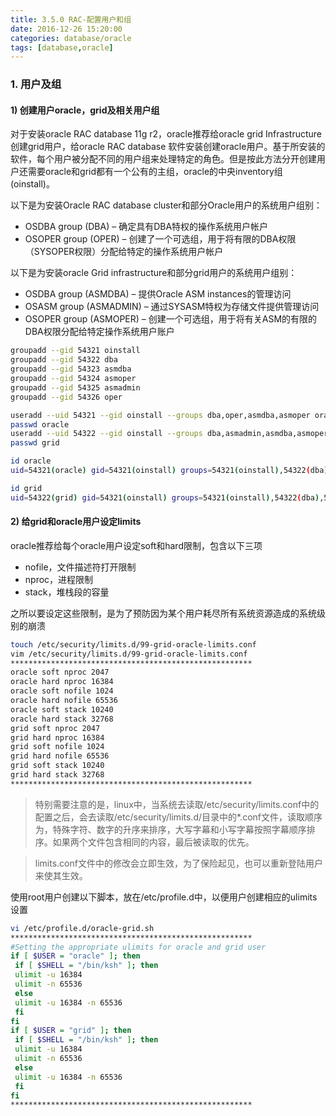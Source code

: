 ```yaml
---
title: 3.5.0 RAC-配置用户和组
date: 2016-12-26 15:20:00
categories: database/oracle
tags: [database,oracle]
---
```


### 1. 用户及组
#### 1) 创建用户oracle，grid及相关用户组
对于安装oracle RAC database 11g r2，oracle推荐给oracle grid Infrastructure创建grid用户，给oracle RAC database 软件安装创建oracle用户。基于所安装的软件，每个用户被分配不同的用户组来处理特定的角色。但是按此方法分开创建用户还需要oracle和grid都有一个公有的主组，oracle的中央inventory组(oinstall)。

以下是为安装Oracle RAC database cluster和部分Oracle用户的系统用户组别：
- OSDBA group (DBA) – 确定具有DBA特权的操作系统用户帐户
- OSOPER group (OPER) – 创建了一个可选组，用于将有限的DBA权限（SYSOPER权限）分配给特定的操作系统用户帐户

以下是为安装oracle Grid infrastructure和部分grid用户的系统用户组别：
- OSDBA group (ASMDBA) – 提供Oracle ASM instances的管理访问
- OSASM group (ASMADMIN) – 通过SYSASM特权为存储文件提供管理访问
- OSOPER group (ASMOPER) – 创建一个可选组，用于将有关ASM的有限的DBA权限分配给特定操作系统用户账户

``` bash
groupadd --gid 54321 oinstall
groupadd --gid 54322 dba
groupadd --gid 54323 asmdba
groupadd --gid 54324 asmoper
groupadd --gid 54325 asmadmin
groupadd --gid 54326 oper

useradd --uid 54321 --gid oinstall --groups dba,oper,asmdba,asmoper oracle
passwd oracle
useradd --uid 54322 --gid oinstall --groups dba,asmadmin,asmdba,asmoper grid
passwd grid

id oracle
uid=54321(oracle) gid=54321(oinstall) groups=54321(oinstall),54322(dba),54323(asmdba),54324(asmoper),54326(oper)

id grid
uid=54322(grid) gid=54321(oinstall) groups=54321(oinstall),54322(dba),54323(asmdba),54324(asmoper),54325(asmadmin)
```

#### 2) 给grid和oracle用户设定limits
oracle推荐给每个oracle用户设定soft和hard限制，包含以下三项
- nofile，文件描述符打开限制
- nproc，进程限制
- stack，堆栈段的容量

之所以要设定这些限制，是为了预防因为某个用户耗尽所有系统资源造成的系统级别的崩溃
``` bash
touch /etc/security/limits.d/99-grid-oracle-limits.conf
vim /etc/security/limits.d/99-grid-oracle-limits.conf
******************************************************
oracle soft nproc 2047
oracle hard nproc 16384
oracle soft nofile 1024
oracle hard nofile 65536
oracle soft stack 10240
oracle hard stack 32768
grid soft nproc 2047
grid hard nproc 16384
grid soft nofile 1024
grid hard nofile 65536
grid soft stack 10240
grid hard stack 32768
******************************************************
```
> 特别需要注意的是，linux中，当系统去读取/etc/security/limits.conf中的配置之后，会去读取/etc/security/limits.d/目录中的*.conf文件，读取顺序为，特殊字符、数字的升序来排序，大写字幕和小写字幕按照字幕顺序排序。如果两个文件包含相同的内容，最后被读取的优先。

> limits.conf文件中的修改会立即生效，为了保险起见，也可以重新登陆用户来使其生效。

使用root用户创建以下脚本，放在/etc/profile.d中，以便用户创建相应的ulimits设置
``` bash
vi /etc/profile.d/oracle-grid.sh
******************************************************
#Setting the appropriate ulimits for oracle and grid user
if [ $USER = "oracle" ]; then
 if [ $SHELL = "/bin/ksh" ]; then
 ulimit -u 16384
 ulimit -n 65536
 else
 ulimit -u 16384 -n 65536
 fi
fi
if [ $USER = "grid" ]; then
 if [ $SHELL = "/bin/ksh" ]; then
 ulimit -u 16384
 ulimit -n 65536
 else
 ulimit -u 16384 -n 65536
 fi
fi
******************************************************
```
